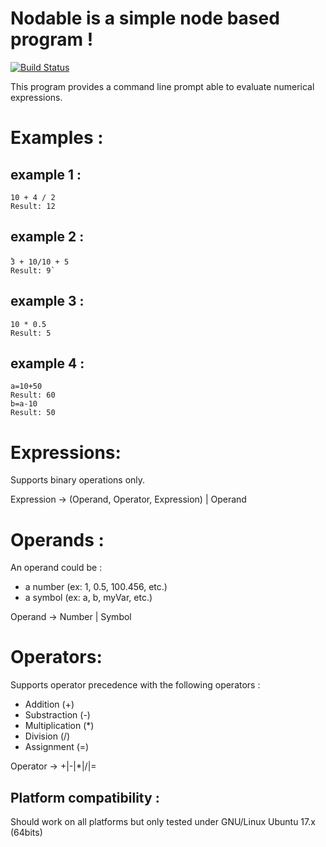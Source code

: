 Nodable is a simple node based program !
========================================
[![Build Status](https://travis-ci.org/berdal84/Nodable.svg?branch=0.2)](https://travis-ci.org/berdal84/Nodable)

This program provides a command line prompt able to evaluate numerical expressions.

Examples :
==========

example 1 :
-----------

`10 + 4 / 2`   
`Result: 12`  

example 2 :
-----------

̀`3 + 10/10 + 5`   
`Result: 9̀`  

example 3 :
-----------

`10 * 0.5`   
`Result: 5`

example 4 :
-----------

`a=10+50`   
`Result: 60`   
`b=a-10`  
`Result: 50`

Expressions:
============

Supports binary operations only.

Expression -> (Operand, Operator, Expression) | Operand

Operands :
==========

An operand could be :

- a number (ex: 1, 0.5, 100.456, etc.)
- a symbol (ex: a, b, myVar, etc.)

Operand -> Number | Symbol

Operators:
==========

Supports operator precedence with the following operators :

- Addition (+)
- Substraction (-)
- Multiplication (*)
- Division (/)
- Assignment (=)

Operator -> +|-|*|/|=

Platform compatibility :
------------------------
Should work on all platforms but only tested under GNU/Linux Ubuntu 17.x (64bits)
